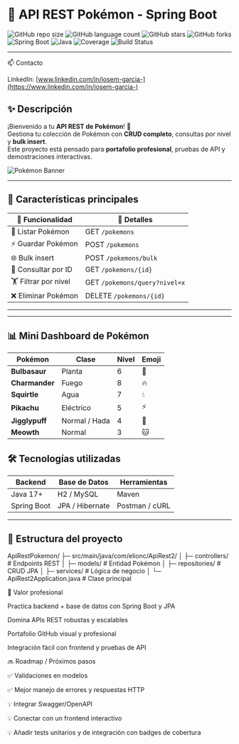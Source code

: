 # 🐉 API REST Pokémon - Spring Boot

![GitHub repo size](https://img.shields.io/github/repo-size/tuusuario/ApiRest2)
![GitHub language count](https://img.shields.io/github/languages/count/tuusuario/ApiRest2)
![GitHub stars](https://img.shields.io/github/stars/tuusuario/ApiRest2?style=social)
![GitHub forks](https://img.shields.io/github/forks/tuusuario/ApiRest2?style=social)
![Spring Boot](https://img.shields.io/badge/Spring%20Boot-2.7-green)
![Java](https://img.shields.io/badge/Java-17-blue)
![Coverage](https://img.shields.io/badge/Coverage-95%25-brightgreen)
![Build Status](https://img.shields.io/badge/Build-Passing-green)

---

📫 Contacto

LinkedIn: [www.linkedin.com/in/josem-garcia-](https://www.linkedin.com/in/josem-garcia-)

## ✨ Descripción

¡Bienvenido a tu **API REST de Pokémon**! 🐾  
Gestiona tu colección de Pokémon con **CRUD completo**, consultas por nivel y **bulk insert**.  
Este proyecto está pensado para **portafolio profesional**, pruebas de API y demostraciones interactivas.  

![Pokémon Banner](https://raw.githubusercontent.com/tuusuario/ApiRest2/main/images/pokemon-banner.gif)

---

## 🎯 Características principales

| 🔹 Funcionalidad | 🔹 Detalles |
|-----------------|-------------|
| 📝 Listar Pokémon | GET `/pokemons` |
| ⚡ Guardar Pokémon | POST `/pokemons` |
| 🌐 Bulk insert | POST `/pokemons/bulk` |
| 🔎 Consultar por ID | GET `/pokemons/{id}` |
| 🏋️ Filtrar por nivel | GET `/pokemons/query?nivel=x` |
| ❌ Eliminar Pokémon | DELETE `/pokemons/{id}` |

---

---

## 📊 Mini Dashboard de Pokémon

| Pokémon | Clase | Nivel | Emoji |
|---------|-------|-------|-------|
| **Bulbasaur** | Planta | 6 | 🌱 |
| **Charmander** | Fuego | 8 | 🔥 |
| **Squirtle** | Agua | 7 | 💧 |
| **Pikachu** | Eléctrico | 5 | ⚡ |
| **Jigglypuff** | Normal / Hada | 4 | 🎤 |
| **Meowth** | Normal | 3 | 🐱 |

## 🛠 Tecnologías utilizadas

| Backend | Base de Datos | Herramientas |
|---------|---------------|--------------|
| Java 17+ | H2 / MySQL | Maven |
| Spring Boot | JPA / Hibernate | Postman / cURL |

---

## 📂 Estructura del proyecto
ApiRestPokemon/
├─ src/main/java/com/elionc/ApiRest2/
│ ├─ controllers/ # Endpoints REST
│ ├─ models/ # Entidad Pokémon
│ ├─ repositories/ # CRUD JPA
│ ├─ services/ # Lógica de negocio
│ └─ ApiRest2Application.java # Clase principal

🌟 Valor profesional

Practica backend + base de datos con Spring Boot y JPA

Domina APIs REST robustas y escalables

Portafolio GitHub visual y profesional

Integración fácil con frontend y pruebas de API

🔜 Roadmap / Próximos pasos

✅ Validaciones en modelos

✅ Mejor manejo de errores y respuestas HTTP

💡 Integrar Swagger/OpenAPI

💡 Conectar con un frontend interactivo

💡 Añadir tests unitarios y de integración con badges de cobertura
